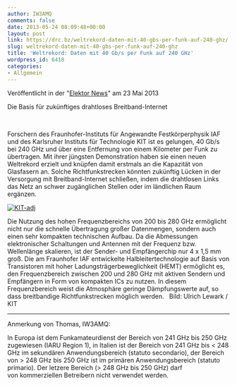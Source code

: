 ```yaml
---
author: IW3AMQ
comments: false
date: 2013-05-24 08:09:48+00:00
layout: post
link: https://drc.bz/weltrekord-daten-mit-40-gbs-per-funk-auf-240-ghz/
slug: weltrekord-daten-mit-40-gbs-per-funk-auf-240-ghz
title: 'Weltrekord: Daten mit 40 Gb/s per Funk auf 240 GHz'
wordpress_id: 6418
categories:
- Allgemein
---
```


Veröffentlicht in der "[Elektor News](http://www.elektor.de/elektronik-news/weltrekord-daten-mit-40-gb-s-per-funk.2478420.lynkx)" am 23 Mai 2013


Die Basis für zukünftiges drahtloses Breitband-Internet




 




Forschern des Fraunhofer-Instituts für Angewandte Festkörperphysik IAF und des Karlsruher Instituts für Technologie KIT ist es gelungen, 40 Gb/s bei 240 GHz und über eine Entfernung von einem Kilometer per Funk zu übertragen. Mit ihrer jüngsten Demonstration haben sie einen neuen Weltrekord erzielt und knüpfen damit erstmals an die Kapazität von Glasfasern an. Solche Richtfunkstrecken könnten zukünftig Lücken in der Versorgung mit Breitband-Internet schließen, indem die drahtlosen Links das Netz an schwer zugänglichen Stellen oder im ländlichen Raum ergänzen.






[![KIT-adj](https://drc.bz/wp-content/uploads/2013/05/KIT-adj-300x150.jpg)](https://drc.bz/weltrekord-daten-mit-40-gbs-per-funk-auf-240-ghz/kit-adj/)

Die Nutzung des hohen Frequenzbereichs von 200 bis 280 GHz ermöglicht nicht nur die schnelle Übertragung großer Datenmengen, sondern auch einen sehr kompakten technischen Aufbau. Da die Abmessungen elektronischer Schaltungen und Antennen mit der Frequenz bzw. Wellenlänge skalieren, ist der Sender- und Empfängerchip nur 4 x 1,5 mm groß. Die am Fraunhofer IAF entwickelte Halbleitertechnologie auf Basis von Transistoren mit hoher Ladungsträgerbeweglichkeit (HEMT) ermöglicht es, den Frequenzbereich zwischen 200 und 280 GHz mit aktiven Sendern und Empfängern in Form von kompakten ICs zu nutzen. In diesem Frequenzbereich weist die Atmosphäre geringe Dämpfungswerte auf, so dass breitbandige Richtfunkstrecken möglich werden.
 
Bild: Ulrich Lewark / KIT

__________________________________________________________

Anmerkung von Thomas, IW3AMQ:

In Europa ist dem Funkamateurdienst der Bereich von 241 GHz bis 250 GHz zugewiesen (IARU Region 1), in Italien ist der Bereich von 241 GHz bis < 248 GHz im sekundären Anwendungsbereich (statuto secondario), der Bereich von > 248 GHz bis 250 GHz ist im primären Anwendungsbereich (statuto primario). Der letzere Bereich (> 248 GHz bis 250 GHz) darf von kommerziellen Betreibern nicht verwendet werden.


